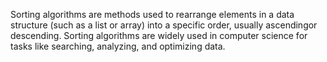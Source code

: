 Sorting algorithms are methods used to rearrange elements in a data structure (such as a list or array) into a specific order, usually ascendingor descending. Sorting algorithms are widely used in computer science for tasks like searching, analyzing, and optimizing data.
